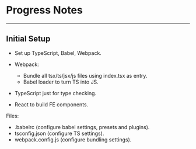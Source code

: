 # Progress Notes
---
## Initial Setup

- Set up TypeScript, Babel, Webpack.
- Webpack:
    - Bundle all tsx/ts/jsx/js files using index.tsx as entry.
    - Babel loader to turn TS into JS.

- TypeScript just for type checking.
- React to build FE components.

Files:
 - .babelrc (configure babel settings, presets and plugins).
 - tsconfig.json (configure TS settings).
 - webpack.config.js (configure bundling settings).
